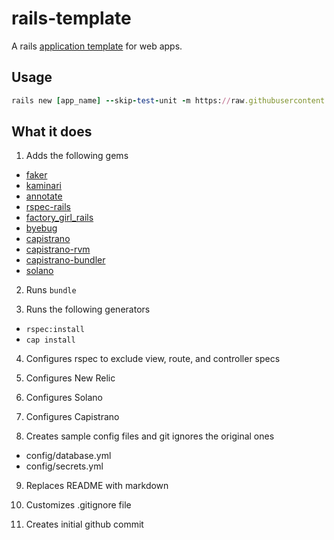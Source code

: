 # rails-template

A rails [application template](http://guides.rubyonrails.org/rails_application_templates.html) for web apps.

## Usage

```ruby
rails new [app_name] --skip-test-unit -m https://raw.githubusercontent.com/zacharywelch/rails-template/master/template.rb
```

## What it does

1. Adds the following gems
  - [faker](https://github.com/stympy/faker)
  - [kaminari](https://github.com/amatsuda/kaminari)
  - [annotate](https://github.com/ctran/annotate_models)
  - [rspec-rails](https://github.com/rspec/rspec-rails)
  - [factory_girl_rails](https://github.com/thoughtbot/factory_girl_rails)
  - [byebug](https://github.com/deivid-rodriguez/byebug)
  - [capistrano](https://github.com/capistrano/capistrano)
  - [capistrano-rvm](https://github.com/capistrano/rvm)
  - [capistrano-bundler](https://github.com/capistrano/bundler)
  - [solano](https://github.com/solanolabs/solano)

2. Runs `bundle`

3. Runs the following generators
  - `rspec:install`
  - `cap install`

4. Configures rspec to exclude view, route, and controller specs

5. Configures New Relic

6. Configures Solano

7. Configures Capistrano

8. Creates sample config files and git ignores the original ones
  - config/database.yml
  - config/secrets.yml

9. Replaces README with markdown

10. Customizes .gitignore file

11. Creates initial github commit
